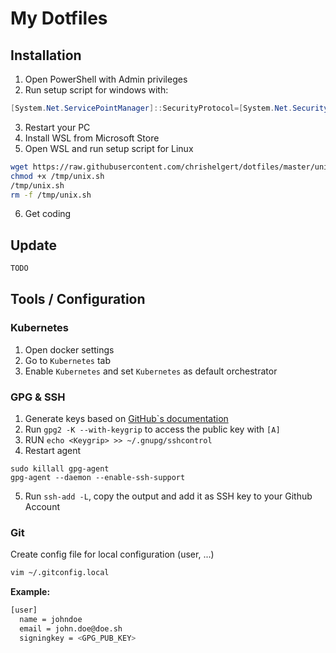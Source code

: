 # My Dotfiles

## Installation

1. Open PowerShell with Admin privileges
2. Run setup script for windows with:
```ps1
[System.Net.ServicePointManager]::SecurityProtocol=[System.Net.SecurityProtocolType]'Tls11,Tls12';Set-ExecutionPolicy Bypass -Scope Process; iex((New-Object System.Net.WebClient).DownloadString('https://raw.githubusercontent.com/chrishelgert/dotfiles/master/windows.ps1'))
```
3. Restart your PC
4. Install WSL from Microsoft Store
5. Open WSL and run setup script for Linux
```bash
wget https://raw.githubusercontent.com/chrishelgert/dotfiles/master/unix.sh -P /tmp/
chmod +x /tmp/unix.sh
/tmp/unix.sh
rm -f /tmp/unix.sh
```
6. Get coding


## Update

```bash
TODO
```

## Tools / Configuration

### Kubernetes

1. Open docker settings
2. Go to `Kubernetes` tab
3. Enable `Kubernetes` and set `Kubernetes` as default orchestrator

### GPG & SSH

1. Generate keys based on [GitHub\`s documentation](https://help.github.com/en/articles/generating-a-new-gpg-key)
2. Run `gpg2 -K --with-keygrip` to access the public key with `[A]`
3. RUN `echo <Keygrip> >> ~/.gnupg/sshcontrol`
4. Restart agent
```
sudo killall gpg-agent
gpg-agent --daemon --enable-ssh-support
```
5. Run `ssh-add -L`, copy the output and add it as SSH key to your Github Account

### Git

Create config file for local configuration (user, ...)

```bash
vim ~/.gitconfig.local
```

**Example:**

```bash
[user]
  name = johndoe
  email = john.doe@doe.sh
  signingkey = <GPG_PUB_KEY>
```

